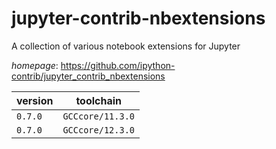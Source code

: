 # jupyter-contrib-nbextensions

A collection of various notebook extensions for Jupyter

*homepage*: <https://github.com/ipython-contrib/jupyter_contrib_nbextensions>

version | toolchain
--------|----------
``0.7.0`` | ``GCCcore/11.3.0``
``0.7.0`` | ``GCCcore/12.3.0``
